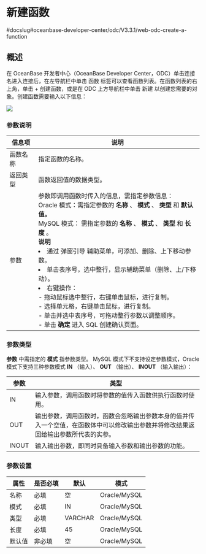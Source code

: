 新建函数 
=========================
#docslug#oceanbase-developer-center/odc/V3.3.1/web-odc-create-a-function


概述 
-----------------------

在 OceanBase 开发者中心（OceanBase Developer Center，ODC）单击连接名进入连接后，在左导航栏中单击 函数 标签可以查看函数列表。在函数列表的右上角，单击 + 创建函数，或是在 ODC 上方导航栏中单击 新建 以创建您需要的对象。创建函数需要输入以下信息：

![](https://help-static-aliyun-doc.aliyuncs.com/assets/img/zh-CN/6422441361/p138325.png)

### 参数说明 



| 信息项  |                                                                                                                                                                                                                                                                                                                                           说明                                                                                                                                                                                                                                                                                                                                            |
|------|-----------------------------------------------------------------------------------------------------------------------------------------------------------------------------------------------------------------------------------------------------------------------------------------------------------------------------------------------------------------------------------------------------------------------------------------------------------------------------------------------------------------------------------------------------------------------------------------------------------------------------------------------------------------------------------------|
| 函数名称 | 指定函数的名称。                                                                                                                                                                                                                                                                                                                                                                                                                                                                                                                                                                                                                                                                                |
| 返回类型 | 函数返回值的数据类型。                                                                                                                                                                                                                                                                                                                                                                                                                                                                                                                                                                                                                                                                             |
| 参数   | 参数即调用函数时传入的信息，需指定参数信息：<br> Oracle 模式：需指定参数的 **名称** 、 **模式** 、 **类型** 和 **默认值。**<br>  MySQL 模式： 需指定参数的 **名称** 、 **模式** 、 **类型** 和 **长度** 。 <br>**说明**<br>  <li> 通过 弹窗引导 辅助菜单，可添加、删除、上下移动参数。</li>   <li> 单击表序号，选中整行，显示辅助菜单（删除、上/下移动）。</li>   <li> 右键操作：<br> - 拖动鼠标选中整行，右键单击鼠标，进行复制。<br>   - 选择单元格，右键单击鼠标，进行复制。<br>     - 单击并选中表序号，可拖动整行参数以调整顺序。<br>   - 单击 **确定** 进入 SQL 创建确认页面。    |



### 参数类型 

**参数** 中需指定的 **模式** 指参数类型。
MySQL 模式下不支持设定参数模式，Oracle 模式下支持三种参数模式 **IN** （输入）、 **OUT** （输出）、 **INOUT** （输入输出）：

| **参数** |                              **类型**                               |
|--------|-------------------------------------------------------------------|
| IN     | 输入参数，调用函数时将参数的值传入函数供执行函数时使用。                                      |
| OUT    | 输出参数，调用函数时，函数会忽略输出参数本身的值并传入一个空值，在函数体中可以修改输出参数并将修改结果返回给输出参数所代表的实参。 |
| INOUT  | 输入输出参数，即同时具备输入参数和输出参数的功能。                                         |



### 参数设置 



| 属性  | 是否必填 |   默认    |      模式      |
|-----|------|---------|--------------|
| 名称  | 必填   | 空       | Oracle/MySQL |
| 模式  | 必填   | IN      | Oracle/MySQL |
| 类型  | 必填   | VARCHAR | Oracle/MySQL |
| 长度  | 必填   | 45      | Oracle/MySQL |
| 默认值 | 非必填  | 空       | Oracle/MySQL |



